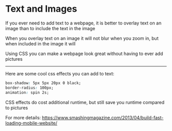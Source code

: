 # Text and Images

If you ever need to add text to a webpage, it is better to overlay text on an image than to include the text in the image

When you overlay text on an image it will not blur when you zoom in, but when included in the image it will

Using CSS you can make a webpage look great without having to ever add pictures

***

Here are some cool css effects you can add to text:

```CSS
box-shadow: 5px 5px 20px 0 black;
border-radius: 100px;
animation: spin 2s;
```

CSS effects do cost additional runtime, but still save you runtime compared to pictures

For more details: https://www.smashingmagazine.com/2013/04/build-fast-loading-mobile-website/
